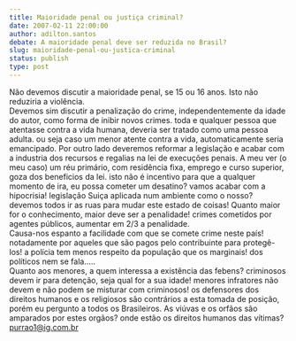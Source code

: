 ```yaml
---
title: Maioridade penal ou justiça criminal?
date: 2007-02-11 22:00:00
author: adilton.santos
debate: A maioridade penal deve ser reduzida no Brasil?
slug: maioridade-penal-ou-justica-criminal
status: publish 
type: post
---
```


Não devemos discutir a maioridade penal, se 15 ou 16 anos. Isto não reduziria a violência.  
Devemos sim discutir a penalização do crime, independentemente da idade do autor, como forma de inibir novos crimes. toda e qualquer pessoa que atentasse contra a vida humana, deveria ser tratado como uma pessoa adulta. ou seja caso um menor atente contra a vida, automaticamente seria emancipado. Por outro lado deveremos reformar a legislação e acabar com a industria dos recursos e regalias na lei de execuções penais. A meu ver (o meu caso) um réu primário, com residência fixa, emprego e curso superior, goza dos beneficios da lei. isto não é incentivo para que a qualquer momento de ira, eu possa cometer um desatino? vamos acabar com a hipocrisia! legislação Suiça aplicada num ambiente como o nosso? devemos todos ir as ruas para mudar este estado de coisas! Quanto maior for o conhecimento, maior deve ser a penalidade! crimes cometidos por agentes públicos, aumentar em 2/3 a penalidade.  
Causa-nos espanto a facilidade com que se comete crime neste país! notadamente por aqueles que são pagos pelo contribuinte para protegê-los! a polícia tem menos respeito da população que os marginais! dos políticos nem se fala.....  
Quanto aos menores, a quem interessa a existência das febens? criminosos devem ir para detenção, seja qual for a sua idade! menores infratores não devem e não podem se misturar com criminosos! os defensores dos direitos humanos e os religiosos são contrários a esta tomada de posição, porém eu pergunto a todos os Brasileiros. As viúvas e os orfãos são amparados por estes orgãos? onde estão os direitos humanos das vítimas?  
purrao1@ig.com.br

